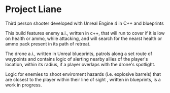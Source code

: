 # Project Liane  

Third person shooter developed with Unreal Engine 4 in C++ and blueprints

This build features enemy a.i., written in c++, that will run to cover if it is low on health or ammo, while attacking, and will search for the nearst health or ammo pack present in its path of retreat. 

The drone a.i., written in Unreal blueprints, patrols along a set route of waypoints and contains logic of alerting nearby allies of the player's location, within its radius, if a player overlaps with the drone's spotlight.

Logic for enemies to shoot enviroment hazards (i.e. explosive barrels) that are closest to the player within their line of sight , written in blueprints, is a work in progress.
